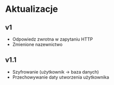 # Aktualizacje
## v1
- Odpowiedz zwrotna w zapytaniu HTTP
- Zmienione nazewnictwo
## v1.1
- Szyfrowanie (użytkownik -> baza danych)
- Przechowywanie daty utworzenia użytkownika
  
